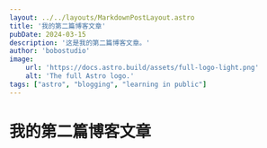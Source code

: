 ```yaml
---
layout: ../../layouts/MarkdownPostLayout.astro
title: '我的第二篇博客文章'
pubDate: 2024-03-15
description: '这是我的第二篇博客文章。'
author: 'bobostudio'
image:
    url: 'https://docs.astro.build/assets/full-logo-light.png'
    alt: 'The full Astro logo.'
tags: ["astro", "blogging", "learning in public"]
---
```


# 我的第二篇博客文章

